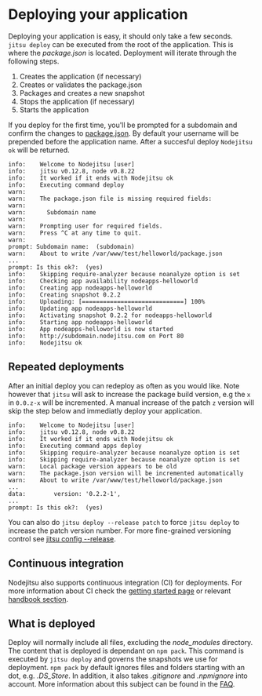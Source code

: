 # Deploying your application

Deploying your application is easy, it should only take a few seconds.  
`jitsu deploy` can be executed from the root of the application. This is where 
the *package.json* is located. Deployment will iterate through the following
steps.

1. Creates the application (if necessary)
2. Creates or validates the package.json
3. Packages and creates a new snapshot
4. Stops the application (if necessary)
5. Starts the application

If you deploy for the first time, you'll be prompted for a subdomain and 
confirm the changes to [package.json][package]. By default your username will be
prepended before the application name. After a succesful deploy `Nodejitsu ok`
will be returned.

```
info:    Welcome to Nodejitsu [user] 
info:    jitsu v0.12.8, node v0.8.22
info:    It worked if it ends with Nodejitsu ok
info:    Executing command deploy
warn:    
warn:    The package.json file is missing required fields:
warn:    
warn:      Subdomain name
warn:    
warn:    Prompting user for required fields.
warn:    Press ^C at any time to quit.
warn:    
prompt: Subdomain name:  (subdomain) 
warn:    About to write /var/www/test/helloworld/package.json
...
prompt: Is this ok?:  (yes) 
info:    Skipping require-analyzer because noanalyze option is set
info:    Checking app availability nodeapps-helloworld
info:    Creating app nodeapps-helloworld
info:    Creating snapshot 0.2.2
info:    Uploading: [=============================] 100%
info:    Updating app nodeapps-helloworld
info:    Activating snapshot 0.2.2 for nodeapps-helloworld
info:    Starting app nodeapps-helloworld
info:    App nodeapps-helloworld is now started
info:    http://subdomain.nodejitsu.com on Port 80
info:    Nodejitsu ok
```
## Repeated deployments

After an initial deploy you can redeploy as often as you would like. Note
however that `jitsu` will ask to increase the package build version, e.g the 
`x` in `0.0.z-x` will be incremented. A manual increase of the patch `z`
version will skip the step below and immediatly deploy your application.

```
info:    Welcome to Nodejitsu [user]
info:    jitsu v0.12.8, node v0.8.22
info:    It worked if it ends with Nodejitsu ok
info:    Executing command apps deploy
info:    Skipping require-analyzer because noanalyze option is set
info:    Skipping require-analyzer because noanalyze option is set
warn:    Local package version appears to be old
warn:    The package.json version will be incremented automatically
warn:    About to write /var/www/test/helloworld/package.json
...
data:        version: '0.2.2-1',
...
prompt: Is this ok?:  (yes) 
```

You can also do `jitsu deploy --release patch` to force `jitsu deploy` to 
increase the patch version number. For more fine-grained versioning control 
see [jitsu config --release][release].

## Continuous integration

Nodejitsu also supports continuous integration (CI) for deployments. For more
information about CI check the [getting started page][gettingstarted] or
relevant [handbook section][handbook].

## What is deployed

Deploy will normally include all files, excluding the *node_modules* directory.
The content that is deployed is dependant on `npm pack`. This command is
executed by `jitsu deploy` and governs the snapshots we use for deployment. 
`npm pack` by default ignores files and folders starting with an dot, e.g.
*.DS_Store*. In addition, it also takes *.gitignore* and *.npmignore* into 
account. More information about this subject can be found in the [FAQ][faq].

[release]: /jitsu/config/#release
[faq]: /a-quickstart/faq/#why-is-the-subdirectory-or-its-content-not-deployed-to-nodejitsu
[handbook]: /features/webhooks/
[gettingstarted]: https://www.nodejitsu.com/getting-started-with-github/ 
[package]: /appendix/package-json/
[meta:title]: <> (Deploying apps)
